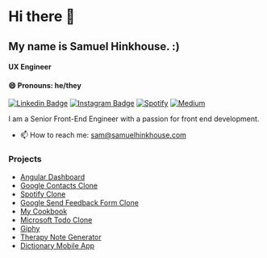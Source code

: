 # Hi there 👋

## My name is Samuel Hinkhouse. :) 
#### UX Engineer
#### 😄 Pronouns: he/they

[![Linkedin Badge](https://img.shields.io/badge/-LinkedIn-0e76a8?style=flat-square&logo=Linkedin&logoColor=white)](https://www.linkedin.com/in/shinkhouse/)
[![Instagram Badge](https://img.shields.io/badge/-Instagram-e4405f?style=flat-square&logo=Instagram&logoColor=white)](https://www.instagram.com/samuel.t.hinkhouse/)
[![Spotify](https://img.shields.io/badge/Spotify-1ED760?logo=spotify&logoColor=white)](https://open.spotify.com/user/1251089?si=51e5fe6ce5294e52)
[![Medium](https://img.shields.io/badge/Medium-black?logo=medium&logoColor=white)](https://medium.com/@shinkhouse)

I am a Senior Front-End Engineer with a passion for front end development. 
- 📫 How to reach me: sam@samuelhinkhouse.com

### Projects
- [Angular Dashboard](https://shinkhouse.github.io/angular-dashboard-example/dashboard)
- [Google Contacts Clone](https://shinkhouse.github.io/fizzbuzz-contacts-portal/contacts)
- [Spotify Clone](https://shinkhouse.github.io/spotify-clone/home)
- [Google Send Feedback Form Clone](https://shinkhouse.github.io/send-feedback-v2/)
- [My Cookbook](https://shinkhouse.github.io/cookbook/)
- [Microsoft Todo Clone](https://shinkhouse.github.io/react-todo/)
- [Giphy](https://shinkhouse.github.io/giphy-v2/)
- [Therapy Note Generator](https://shinkhouse.github.io/therapynotes/)
- [Dictionary Mobile App](https://shinkhouse.github.io/dictionary-app-oqv039/home)
